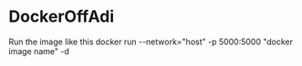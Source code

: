# DockerOffAdi


Run the image like this
docker run --network="host" -p 5000:5000 "docker image name" -d
